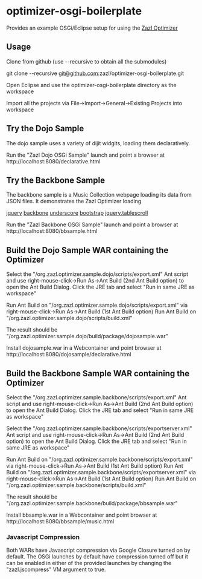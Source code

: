 # optimizer-osgi-boilerplate

Provides an example OSGi/Eclipse setup for using the [Zazl Optimizer](https://github.com/zazl/optimizer)

## Usage

Clone from github (use --recursive to obtain all the submodules)

git clone --recursive git@github.com:zazl/optimizer-osgi-boilerplate.git

Open Eclipse and use the optimizer-osgi-boilerplate directory as the workspace

Import all the projects via File->Import->General->Existing Projects into workspace

## Try the Dojo Sample

The dojo sample uses a variety of dijit widgits, loading them declaratively.

Run the "Zazl Dojo OSGi Sample" launch and point a browser at http://localhost:8080/declarative.html

## Try the Backbone Sample

The backbone sample is a Music Collection webpage loading its data from JSON files. It demonstrates the Zazl Optimizer loading 

[jquery](http://jquery.org)
[backbone](http://backbonejs.org) 
[underscore](http://underscorejs.org) 
[bootstrap](http://twitter.github.com/bootstrap) 
[jquery.tablescroll](http://www.farinspace.com/jquery-scrollable-table-plugin)


Run the "Zazl Backbone OSGi Sample" launch and point a browser at http://localhost:8080/bbsample.html

## Build the Dojo Sample WAR containing the Optimizer

Select the "/org.zazl.optimizer.sample.dojo/scripts/export.xml" Ant script and use right-mouse-click->Run As->Ant Build (2nd Ant Build option) to open the Ant Build Dialog. 
Click the JRE tab and select "Run in same JRE as workspace"

Run Ant Build on "/org.zazl.optimizer.sample.dojo/scripts/export.xml" via right-mouse-click->Run As->Ant Build (1st Ant Build option)
Run Ant Build on "/org.zazl.optimizer.sample.dojo/scripts/build.xml"

The result should be "/org.zazl.optimizer.sample.dojo/build/package/dojosample.war"

Install dojosample.war in a Webcontainer and point browser at http://localhost:8080/dojosample/declarative.html

## Build the Backbone Sample WAR containing the Optimizer

Select the "/org.zazl.optimizer.sample.backbone/scripts/export.xml" Ant script and use right-mouse-click->Run As->Ant Build (2nd Ant Build option) to open the Ant Build Dialog. 
Click the JRE tab and select "Run in same JRE as workspace"

Select the "/org.zazl.optimizer.sample.backbone/scripts/exportserver.xml" Ant script and use right-mouse-click->Run As->Ant Build (2nd Ant Build option) to open the Ant Build Dialog. 
Click the JRE tab and select "Run in same JRE as workspace"

Run Ant Build on "/org.zazl.optimizer.sample.backbone/scripts/export.xml" via right-mouse-click->Run As->Ant Build (1st Ant Build option)
Run Ant Build on "/org.zazl.optimizer.sample.backbone/scripts/exportserver.xml" via right-mouse-click->Run As->Ant Build (1st Ant Build option)
Run Ant Build on "/org.zazl.optimizer.sample.backbone/scripts/build.xml"


The result should be "/org.zazl.optimizer.sample.backbone/build/package/bbsample.war"

Install bbsample.war in a Webcontainer and point browser at http://localhost:8080/bbsample/music.html

### Javascript Compression

Both WARs have Javascript compression via Google Closure turned on by default. The OSGi launches by default have compression turned off but it can be enabled in either of the
provided launches by changing the "zazl.jscompress" VM argument to true.
